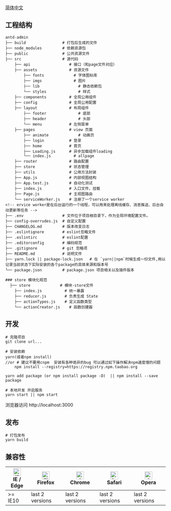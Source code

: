 [简体中文](./README.md)

## 工程结构
```
antd-admin
├── build                # 打包后生成的文件
├── node_modules         # 依赖资源包
├── public               # 公共资源文件
├── src                  # 源代码
    ├── api           	 	# 接口（和page文件对应）
    ├── assets           	# 资源文件
        ├── fonts  		      # 字体图标库
        ├── imgs  		      # 图片
        ├── lib  		        # 静态依赖包
        └── styles  		    # 样式
    ├── components       	# 全局公用组件
    ├── config       	    # 全局公用配置
    ├── layout           	# 布局组件
        ├── footer  		    # 底部
        ├── header  		    # 头部
        └── menu           	# 左侧菜单
    ├── pages            	# view 页面
        ├── animate  		    # 动画页
        ├── login 	        # 登录
        ├── home          	# 首页
        ├── Loading.js      # 异步加载组件loading
        └── index.js  		  # allpage
    ├── router           	# 路由配置
    ├── store          	 	# 状态管理
    ├── utils         	 	# 公用方法封装
    ├── App.js           	# 内部视图结构
    ├── App.test.js      	# 自动化测试
    ├── index.js         	# 入口文件，挂载
    ├── Page.js          	# 主视图路由
    └── serviceWorker.js 	# 注册了一个service worker
<!-- ervice worker是在后台运行的一个线程，可以用来处理离线缓存、消息推送、后台自动更新等任务 -->
├── .env                 # 文件位于项目根目录下，作为全局环境配置文件。
├── config-overrudes.js  # 自定义配置
├── CHANGELOG.md         # 版本改变日志
├── .eslintignore        # eslint忽略文件
├── .eslintirc           # eslint配置
├── .editorconfig        # 编码规范
├── .gitignore           # git 忽略项
├── README.md            # 说明文件
├── yarn.lock || package-lock.json   # 在 `yarn||npm`时候生成一份文件,用以记录当前状态下实际安装的各个package的具体来源和版本号
└── package.json         # package.json 项目相关以及插件版本

### store 模块化规范
  ├── store         	# 模块-store文件
    ├── index.js      	  # 统一暴露
    ├── reducer.js        # 负责生成 State
    ├── actionTypes.js    # 定义函数类型
    └── actionCreator.js 	# 函数创建器
```
## 开发
    # 克隆项目
    git clone url...

    # 安装依赖
    yarn(或者npm install)
    //or # 建议不要用cnpm  安装有各种诡异的bug 可以通过如下操作解决npm速度慢的问题
		npm install --registry=https://registry.npm.taobao.org
		
    yarn add package (or npm install package -D)  || npm install --save package

    # 本地开发 开启服务
    yarn start || npm start

  浏览器访问 http://localhost:3000

## 发布
    # 打包发布
    yarn build 

## 兼容性

| [<img src="https://raw.githubusercontent.com/alrra/browser-logos/master/src/edge/edge_48x48.png" alt="IE / Edge" width="24px" height="24px" />](http://godban.github.io/browsers-support-badges/)</br>IE / Edge | [<img src="https://raw.githubusercontent.com/alrra/browser-logos/master/src/firefox/firefox_48x48.png" alt="Firefox" width="24px" height="24px" />](http://godban.github.io/browsers-support-badges/)</br>Firefox | [<img src="https://raw.githubusercontent.com/alrra/browser-logos/master/src/chrome/chrome_48x48.png" alt="Chrome" width="24px" height="24px" />](http://godban.github.io/browsers-support-badges/)</br>Chrome | [<img src="https://raw.githubusercontent.com/alrra/browser-logos/master/src/safari/safari_48x48.png" alt="Safari" width="24px" height="24px" />](http://godban.github.io/browsers-support-badges/)</br>Safari | [<img src="https://raw.githubusercontent.com/alrra/browser-logos/master/src/opera/opera_48x48.png" alt="Opera" width="24px" height="24px" />](http://godban.github.io/browsers-support-badges/)</br>Opera |
| --------- | --------- | --------- | --------- | --------- | 
| >= IE10 | last 2 versions | last 2 versions | last 2 versions | last 2 versions

